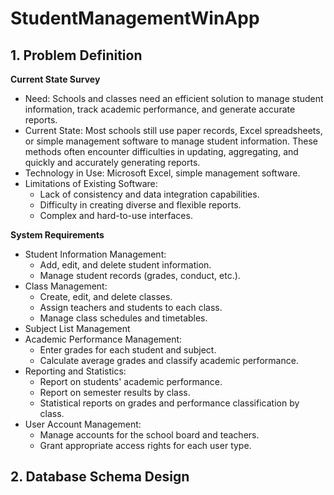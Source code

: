# StudentManagementWinApp
## 1. Problem Definition
**Current State Survey**
- Need: Schools and classes need an efficient solution to manage student information, track academic performance, and generate accurate reports.
- Current State: Most schools still use paper records, Excel spreadsheets, or simple management software to manage student information. These methods often encounter difficulties in updating, aggregating, and quickly and accurately generating reports.
- Technology in Use: Microsoft Excel, simple management software.
- Limitations of Existing Software:
  - Lack of consistency and data integration capabilities.
  - Difficulty in creating diverse and flexible reports.
  - Complex and hard-to-use interfaces.

**System Requirements**
- Student Information Management:
  - Add, edit, and delete student information.
  - Manage student records (grades, conduct, etc.).
- Class Management:
  - Create, edit, and delete classes.
  - Assign teachers and students to each class.
  - Manage class schedules and timetables.
- Subject List Management
- Academic Performance Management:
  - Enter grades for each student and subject.
  - Calculate average grades and classify academic performance.
- Reporting and Statistics:
  - Report on students' academic performance.
  - Report on semester results by class.
  - Statistical reports on grades and performance classification by class.
- User Account Management:
  - Manage accounts for the school board and teachers.
  - Grant appropriate access rights for each user type.

## 2. Database Schema Design
